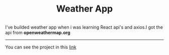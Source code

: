 <h1 align=center>Weather App</h1>
<img src="https://user-images.githubusercontent.com/104409712/183269359-09f0b534-0676-4965-ab2d-7be6dd9a28dd.png" alt="" />
<p>I've builded weather app when i was learning React api's and axios.I got the api from <b>openweathermap.org</b></p>
<hr>
<p>You can see the project in this <a href="https://kalkayemre.github.io/Weather-App/" target="_blank"> link </a>

